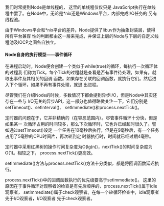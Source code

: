 我们时常提到Node是单线程的， 这里的单线程仅仅只是 JavaScript执行在单线程中罢了。在Node中，无论是*nix还是Windows平台，内部完成I/O任务的 另有线程池。

由于Windows平台和*nix平台的差异，Node提供了libuv作为抽象封装层，使得所有平台兼容 性的判断都由这一层来完成，并保证上层的Node与下层的自定义线程池及IOCP之间各自独立。



#### Node自身的执行模型——事件循环

在进程启动时，Node便会创建一个类似于while(true)的循环，每执行一次循环体的过程我 们称为Tick。每个Tick的过程就是查看是否有事件待处理，如果有，就取出事件及其相关的回调 函数。如果存在关联的回调函数，就执行它们。然后进入下个循环，如果不再有事件处理，就退 出进程。



尽管我们在介绍Node的时候，多数情况下都会提到异步I/O，但是Node中其实还存在一些与 I/O无关的异步API，这一部分也值得略微关注一下，它们分别是setTimeout()、setInterval()、 setImmediate()和process.nextTick()。



定时器的问题在于，它并非精确的（在容忍范围内）。尽管事件循环十分快，但是如果某一 次循环占用的时间较多，那么下次循环时，它也许已经超时很久了。譬如通过setTimeout()设定 一个任务在10毫秒后执行，但是在9毫秒后，有一个任务占用了5毫秒的CPU时间片，再次轮到定 时器执行时，时间就已经过期4毫秒。



定时器中采用红黑树的操作时间复杂度为O(lg(n))，nextTick()的时间复杂度为O(1)。相较之下， process.nextTick()更高效。



setImmediate()方法与process.nextTick()方法十分类似，都是将回调函数延迟执行。

process.nextTick()中的回调函数执行的优先级要高于setImmediate()。 这里的原因在于事件循环对观察者的检查是有先后顺序的，process.nextTick()属于idle观察者， setImmediate()属于check观察者。在每一个轮循环检查中，idle观察者先于I/O观察者，I/O观察者 先于check观察者。
